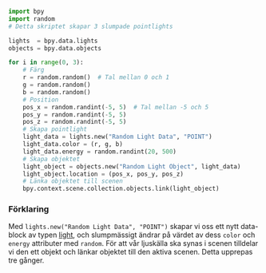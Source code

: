 ```python
import bpy
import random
# Detta skriptet skapar 3 slumpade pointlights

lights  = bpy.data.lights
objects = bpy.data.objects

for i in range(0, 3):
    # Färg
    r = random.random()  # Tal mellan 0 och 1
    g = random.random()
    b = random.random()
    # Position
    pos_x = random.randint(-5, 5)  # Tal mellan -5 och 5
    pos_y = random.randint(-5, 5)
    pos_z = random.randint(-5, 5)
    # Skapa pointlight
    light_data = lights.new("Random Light Data", "POINT")
    light_data.color = (r, g, b)
    light_data.energy = random.randint(20, 500)
    # Skapa objektet
    light_object = objects.new("Random Light Object", light_data)
    light_object.location = (pos_x, pos_y, pos_z)
    # Länka objektet till scenen
    bpy.context.scene.collection.objects.link(light_object)
```
### Förklaring
Med `lights.new("Random Light Data", "POINT")` skapar vi oss ett nytt data-block av typen [light](https://docs.blender.org/api/current/bpy.types.Light.html#bpy.types.Light), och slumpmässigt ändrar på värdet av dess `color` och `energy` attributer med `random`.
För att vår ljuskälla ska synas i scenen tilldelar vi den ett objekt och länkar objektet till den aktiva scenen. Detta upprepas tre gånger.